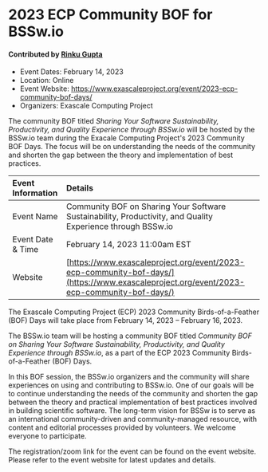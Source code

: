 # 2023 ECP Community BOF for BSSw.io 

#### Contributed by [Rinku Gupta](https://github.com/rinkug)

- Event Dates: February 14, 2023
- Location: Online
- Event Website: https://www.exascaleproject.org/event/2023-ecp-community-bof-days/
- Organizers: Exascale Computing Project

The community BOF titled *Sharing Your Software Sustainability, Productivity, and Quality Experience through BSSw.io* will be hosted by the BSSw.io team during the Exacale Computing Project's 2023 Community BOF Days. The focus will be on understanding the needs of the community and shorten the gap between the theory and implementation of best practices.

Event Information | Details
:--- | :---			   
Event Name | Community BOF on Sharing Your Software Sustainability, Productivity, and Quality Experience through BSSw.io
Event Date & Time | February 14, 2023 11:00am EST
Website | [https://www.exascaleproject.org/event/2023-ecp-community-bof-days/](https://www.exascaleproject.org/event/2023-ecp-community-bof-days/)  

The Exascale Computing Project (ECP) 2023 Community Birds-of-a-Feather (BOF) Days will take place from February 14, 2023 – February 16, 2023.

The BSSw.io team will be hosting a community BOF titled *Community BOF on Sharing Your Software Sustainability, Productivity, and Quality Experience through BSSw.io*, as a part of the ECP 2023 Community Birds-of-a-Feather (BOF) Days.

In this BOF session, the BSSw.io organizers and the community will share experiences on using and contributing to BSSw.io.  One of our goals will be to continue understanding the needs of the community and shorten the gap between the theory and practical implementation of best practices involved in building scientific software. The long-term vision for BSSw is to serve as an international community-driven and community-managed resource, with content and editorial processes provided by volunteers. We welcome everyone to participate.

The registration/zoom link for the event can be found on the event website. Please refer to the event website for latest updates and details.

<!---
Publish: yes
Pinned: no
Topics: high performance computing, projects and organizations
RSS Update: 2023-01-27
--->
